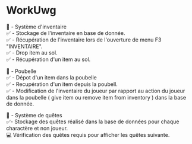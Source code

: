 # WorkUwg

💼 - Système d'inventaire</br>
  ✅ - Stockage de l'inventaire en base de donnée.</br>
  ✅ - Récupération de l'inventaire lors de l'ouverture de menu F3 "INVENTAIRE".</br>
  ✅ - Drop item au sol.</br>
  ✅ - Récupération d'un item au sol.</br>

💼 - Poubelle</br>
  ✅ - Dépot d'un item dans la poubelle</br>
  ✅ - Recupération d'un item depuis la poubell.</br>
  ✅ - Modification de l'inventaire du joueur par rapport au action du joueur dans la poubelle ( give item ou remove item from inventory ) dans la base de donnée.</br>

💼 - Système de quêtes</br>
  ✅- Stockage des quêtes réalisé dans la base de données pour chaque charactère et non joueur.</br>
  💻 Vérification des quêtes requis pour afficher les quêtes suivante.</br>
